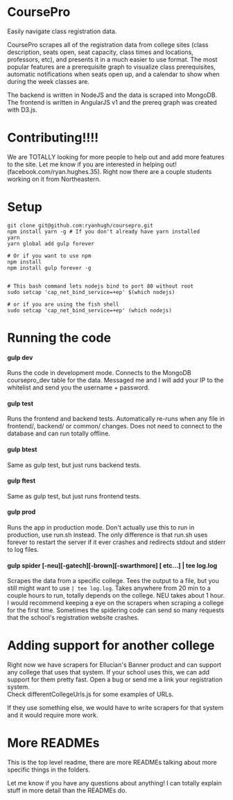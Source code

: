 
# CoursePro

Easily navigate class registration data.   

CoursePro scrapes all of the registration data from college sites (class description, seats open, seat capacity, class times and locations, professors, etc), and presents it in a much easier to use format. The most popular features are a prerequisite graph to visualize class prerequisites, automatic notifications when seats open up, and a calendar to show when during the week classes are.

The backend is written in NodeJS and the data is scraped into MongoDB. The frontend is written in AngularJS v1 and the prereq graph was created with D3.js. 


# Contributing!!!!

We are TOTALLY looking for more people to help out and add more features to the site. Let me know if you are interested in helping out! (facebook.com/ryan.hughes.35). Right now there are a couple students working on it from Northeastern. 


# Setup

``` 
git clone git@github.com:ryanhugh/coursepro.git
npm install yarn -g # If you don't already have yarn installed
yarn
yarn global add gulp forever

# Or if you want to use npm
npm install
npm install gulp forever -g


# This bash command lets nodejs bind to port 80 without root
sudo setcap 'cap_net_bind_service=+ep' $(which nodejs)

# or if you are using the fish shell
sudo setcap 'cap_net_bind_service=+ep' (which nodejs)

```

# Running the code

#### gulp dev
Runs the code in development mode. Connects to the MongoDB coursepro_dev table for the data. Messaged me and I will add your IP to the whitelist and send you the username + password. 

#### gulp test
Runs the frontend and backend tests. Automatically re-runs when any file in frontend/, backend/ or common/ changes. Does not need to connect to the database and can run totally offline. 

#### gulp btest
Same as gulp test, but just runs backend tests.

#### gulp ftest
Same as gulp test, but just runs frontend tests.

#### gulp prod
Runs the app in production mode. Don't actually use this to run in production, use run.sh instead. The only difference is that run.sh uses forever to restart the server if it ever crashes and redirects stdout and stderr to log files. 

#### gulp spider [-neu][-gatech][-brown][-swarthmore] [ etc...] | tee log.log
Scrapes the data from a specific college. Tees the output to a file, but you still might want to use `| tee log.log`. Takes anywhere from 20 min to a couple hours to run, totally depends on the college. NEU takes about 1 hour. I would recommend keeping a eye on the scrapers when scraping a college for the first time. Sometimes the spidering code can send so many requests that the school's registration website crashes. 

# Adding support for another college

Right now we have scrapers for Ellucian's Banner product and can support any college that uses that system. 
If your school uses this, we can add support for them pretty fast. Open a bug or send me a link your registration system.  
Check differentCollegeUrls.js for some examples of URLs. 

If they use something else, we would have to write scrapers for that system and it would require more work.


# More READMEs

This is the top level readme, there are more READMEs talking about more specific things in the folders. 

Let me know if you have any questions about anything! I can totally explain stuff in more detail than the READMEs do.

